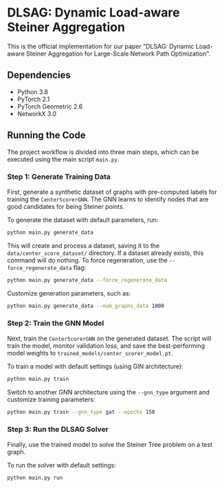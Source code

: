 # DLSAG: Dynamic Load-aware Steiner Aggregation

This is the official implementation for our paper "DLSAG: Dynamic Load-aware Steiner Aggregation for Large-Scale Network Path Optimization".

## Dependencies
- Python 3.8
- PyTorch 2.1
- PyTorch Geometric 2.6
- NetworkX 3.0

## Running the Code

The project workflow is divided into three main steps, which can be executed using the main script `main.py`.

### Step 1: Generate Training Data

First, generate a synthetic dataset of graphs with pre-computed labels for training the `CenterScorerGNN`. The GNN learns to identify nodes that are good candidates for being Steiner points.

To generate the dataset with default parameters, run:

```bash
python main.py generate_data
```

This will create and process a dataset, saving it to the `data/center_score_dataset/` directory. If a dataset already exists, this command will do nothing. To force regeneration, use the `--force_regenerate_data` flag:

```bash
python main.py generate_data --force_regenerate_data
```

Customize generation parameters, such as:

```bash
python main.py generate_data --num_graphs_data 1000
```

### Step 2: Train the GNN Model

Next, train the `CenterScorerGNN` on the generated dataset. The script will train the model, monitor validation loss, and save the best-performing model weights to `trained_models/center_scorer_model.pt`.

To train a model with default settings (using GIN architecture):
```bash
python main.py train
```

Switch to another GNN architecture using the `--gnn_type` argument and customize training parameters:
```bash
python main.py train --gnn_type gat --epochs 150
```

### Step 3: Run the DLSAG Solver

Finally, use the trained model to solve the Steiner Tree problem on a test graph.

To run the solver with default settings:
```bash
python main.py run
```
